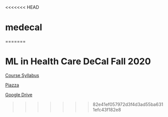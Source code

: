 <<<<<<< HEAD
# medecal
=======
# ML in Health Care DeCal Fall 2020

<a href = "https://docs.google.com/document/d/13rCAiLn1ihg62K649chNgH21pPS6l0S5WZ8VztM3k5Q/edit?usp=sharing"> Course Syllabus </a>

<a href = "https://piazza.com/class/kf1r6dqmm3lre"> Piazza </a>

<a href = "https://drive.google.com/drive/folders/1HY4iQUIUifYdiT7i8lfP1vj0vVK4Cm74?usp=sharing"> Google Drive </a>
>>>>>>> 82e41ef057972d3f4d3ad55ba6311efc43f182e8
